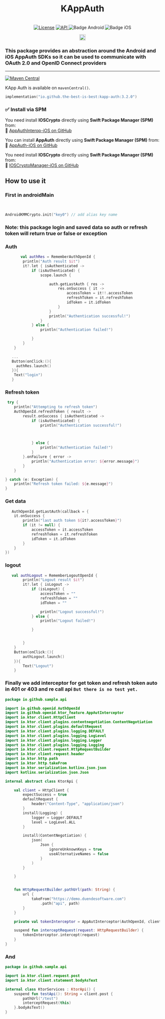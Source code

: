 <h1 align="center">KAppAuth</h1><br>

<div align="center">
<a href="https://opensource.org/licenses/Apache-2.0"><img alt="License" src="https://img.shields.io/badge/License-Apache%202.0-blue.svg"/></a>
<a href="https://android-arsenal.com/api?level=23" rel="nofollow">
    <img alt="API" src="https://img.shields.io/badge/API-23%2B-brightgreen.svg?style=flat" style="max-width: 100%;">
</a>
  <img src="https://img.shields.io/badge/Platform-Android-brightgreen.svg?logo=android" alt="Badge Android" />
  <img src="https://img.shields.io/badge/Platform-iOS%20%2F%20macOS-lightgrey.svg?logo=apple" alt="Badge iOS" />

<a href="https://github.com/the-best-is-best/"><img alt="Profile" src="https://img.shields.io/badge/github-%23181717.svg?&style=for-the-badge&logo=github&logoColor=white" height="20"/></a>
</div>

### This package provides an abstraction around the Android and iOS AppAuth SDKs so it can be used to communicate with OAuth 2.0 and OpenID Connect providers

<hr>

[![Maven Central](https://img.shields.io/maven-central/v/io.github.the-best-is-best/kapp-auth)](https://central.sonatype.com/artifact/io.github.the-best-is-best/kapp-auth)

KApp Auth is available on `mavenCentral()`.

```kotlin
implementation("io.github.the-best-is-best:kapp-auth:3.2.0")

```

### ✅ **Install via SPM**

You need install **IOSCrypto** directly using **Swift Package Manager (SPM)** from:  
🔗 [AppAuthInterop-iOS on GitHub](https://github.com/the-best-is-best/AppAuthInterop)

You can install **AppAuth** directly using **Swift Package Manager (SPM)** from:  
🔗 [AppAuth-iOS on GitHub](https://github.com/openid/AppAuth-iOS)

You need install **IOSCrypto** directly using **Swift Package Manager (SPM)** from:  
🔗 [IOSCryptoManager-iOS on GitHub](https://github.com/the-best-is-best/IOSCrypto)

## How to use it

### First in androidMain

<br>

```kotlin
AndroidKMMCrypto.init("key0") // add alias key name
```

### Note: this package login and saved data so auth or refresh token will return true or false or exception

### Auth

```kotlin
       val authRes = RememberAuthOpenId {
        println("Auth result $it")
        it?.let { isAuthenticated ->
            if (isAuthenticated) {
                scope.launch {

                    auth.getLastAuth { res ->
                        res.onSuccess { it ->
                            accessToken = it!!.accessToken
                            refreshToken = it.refreshToken
                            idToken = it.idToken
                        }
                    }
                    println("Authentication successful!")
                }
            } else {
                println("Authentication failed!")

            }
        }
    }

   ...
   Button(onClick:(){
     authRes.launch()
   }){
    Text("login")
   }
```

### Refresh token

```kotlin
 try {
    println("Attempting to refresh token")
    AuthOpenId.refreshToken { result ->
        result.onSuccess { isAuthenticated ->
            if (isAuthenticated) {
                println("Authentication successful!")
                


            } else {
                println("Authentication failed!")
            }
        }.onFailure { error ->
            println("Authentication error: ${error.message}")
        }
    }

} catch (e: Exception) {
    println("Refresh token failed: ${e.message}")
}
```

### Get data

```kotlin
   AuthOpenId.getLastAuth(callback = {
    it.onSuccess {
        println("last auth token ${it?.accessToken}")
        if (it != null) {
            accessToken = it.accessToken
            refreshToken = it.refreshToken
            idToken = it.idToken
        }
    }
})
```

### logout

```kotlin
   val authLogout = RememberLogoutOpenId {
        println("Logout result $it")
        it?.let { isLogout ->
            if (isLogout) {
                accessToken = ""
                refreshToken = ""
                idToken = ""

                println("Logout successful!")
            } else {
                println("Logout failed!")

            }


        }
    }
    Button(onClick:(){
        authLogout.launch()
    }){
        Text("Logout")
    }

```

### Finally we add interceptor for get token and refresh token auto in 401 or 403 and re call api ` But there is no test yet. `

```kotlin
package io.github.sample.api

import io.github.openid.AuthOpenId
import io.github.openid.ktor_feature.AppAutInterceptor
import io.ktor.client.HttpClient
import io.ktor.client.plugins.contentnegotiation.ContentNegotiation
import io.ktor.client.plugins.defaultRequest
import io.ktor.client.plugins.logging.DEFAULT
import io.ktor.client.plugins.logging.LogLevel
import io.ktor.client.plugins.logging.Logger
import io.ktor.client.plugins.logging.Logging
import io.ktor.client.request.HttpRequestBuilder
import io.ktor.client.request.header
import io.ktor.http.path
import io.ktor.http.takeFrom
import io.ktor.serialization.kotlinx.json.json
import kotlinx.serialization.json.Json

internal abstract class KtorApi {

    val client = HttpClient {
        expectSuccess = true
        defaultRequest {
            header("Content-Type", "application/json")
        }
        install(Logging) {
            logger = Logger.DEFAULT
            level = LogLevel.ALL
        }

        install(ContentNegotiation) {
            json(
                Json {
                    ignoreUnknownKeys = true
                    useAlternativeNames = false
                }
            )
        }

    }


    fun HttpRequestBuilder.pathUrl(path: String) {
        url {
            takeFrom("https://demo.duendesoftware.com")
                .path("api", path)
        }
    }

    private val tokenInterceptor = AppAutInterceptor(AuthOpenId, client)

    suspend fun interceptRequest(request: HttpRequestBuilder) {
        tokenInterceptor.intercept(request)
    }
}

```

### And

```kotlin
package io.github.sample.api

import io.ktor.client.request.post
import io.ktor.client.statement.bodyAsText

internal class KtorServices : KtorApi() {
    suspend fun testApi(): String = client.post {
        pathUrl("/test")
        interceptRequest(this)
    }.bodyAsText()
}
```
